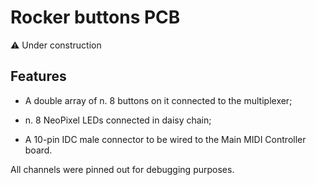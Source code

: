 # Rocker buttons PCB

⚠️ Under construction

## Features

* A double array of n. 8 buttons on it connected to the multiplexer;

* n. 8 NeoPixel LEDs connected in daisy chain;

* A 10-pin IDC male connector to be wired to the Main MIDI Controller board. 

All channels were pinned out for debugging purposes.
